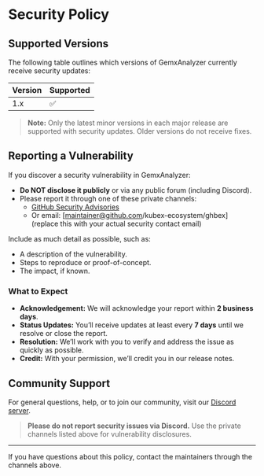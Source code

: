 # Security Policy

## Supported Versions

The following table outlines which versions of GemxAnalyzer currently receive security updates:

| Version | Supported           |
| ------- | ------------------- |
| 1.x     | :white_check_mark:  |

> **Note:** Only the latest minor versions in each major release are supported with security updates. Older versions do not receive fixes.

## Reporting a Vulnerability

If you discover a security vulnerability in GemxAnalyzer:

- **Do NOT disclose it publicly** or via any public forum (including Discord).
- Please report it through one of these private channels:
  - [GitHub Security Advisories](https://github.com/kubex-ecosystem/analyzer/security/advisories)
  - Or email: [maintainer@github.com/kubex-ecosystem/ghbex] (replace this with your actual security contact email)

Include as much detail as possible, such as:

- A description of the vulnerability.
- Steps to reproduce or proof-of-concept.
- The impact, if known.

### What to Expect

- **Acknowledgement:** We will acknowledge your report within **2 business days**.
- **Status Updates:** You’ll receive updates at least every **7 days** until we resolve or close the report.
- **Resolution:** We’ll work with you to verify and address the issue as quickly as possible.
- **Credit:** With your permission, we’ll credit you in our release notes.

## Community Support

For general questions, help, or to join our community, visit our [Discord server](https://discord.gg/CCBJsFHT).

> **Please do not report security issues via Discord.** Use the private channels listed above for vulnerability disclosures.

---

If you have questions about this policy, contact the maintainers through the channels above.
